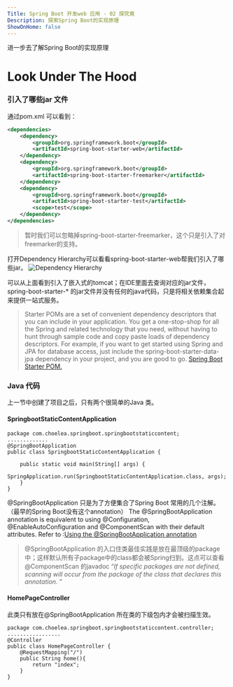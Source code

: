 ```yaml
---
Title: Spring Boot 开发web 应用 - 02 探究竟
Description: 探索Spring Boot的实现原理
ShowOnHome: false
---
```

进一步去了解Spring Boot的实现原理
# Look Under The Hood
### 引入了哪些jar 文件
通过pom.xml 可以看到：

```xml
<dependencies>
	<dependency>
		<groupId>org.springframework.boot</groupId>
		<artifactId>spring-boot-starter-web</artifactId>
	</dependency>
	<dependency>
		<groupId>org.springframework.boot</groupId>
		<artifactId>spring-boot-starter-freemarker</artifactId>
	</dependency>
	<dependency>
		<groupId>org.springframework.boot</groupId>
		<artifactId>spring-boot-starter-test</artifactId>
		<scope>test</scope>
	</dependency>
</dependencies>
```
> 暂时我们可以忽略掉spring-boot-starter-freemarker，这个只是引入了对freemarker的支持。

打开Dependency Hierarchy可以看看spring-boot-starter-web帮我们引入了哪些jar。
![Dependency Hierarchy](http://img.blog.csdn.net/20170614200904077?watermark/2/text/aHR0cDovL2Jsb2cuY3Nkbi5uZXQvY2hvZWxlYQ==/font/5a6L5L2T/fontsize/400/fill/I0JBQkFCMA==/dissolve/70/gravity/SouthEast)

可以从上面看到引入了嵌入式的tomcat；在IDE里面去查询对应的jar文件，spring-boot-starter-* 的jar文件并没有任何的java代码，只是将相关依赖集合起来提供一站式服务。

> Starter POMs are a set of convenient dependency descriptors that you can include in your application. You get a one-stop-shop for all the Spring and related technology that you need, without having to hunt through sample code and copy paste loads of dependency descriptors. For example, if you want to get started using Spring and JPA for database access, just include the spring-boot-starter-data-jpa dependency in your project, and you are good to go. [Spring Boot Starter POM.](http://docs.spring.io/spring-boot/docs/current-SNAPSHOT/reference/htmlsingle/#using-boot-starter-poms)

### Java 代码
上一节中创建了项目之后，只有两个很简单的Java 类。
#### SpringbootStaticContentApplication

```
package com.choelea.springboot.springbootstaticcontent;
.............
@SpringBootApplication
public class SpringbootStaticContentApplication {

	public static void main(String[] args) {
		SpringApplication.run(SpringbootStaticContentApplication.class, args);
	}
}
```
@SpringBootApplication 只是为了方便集合了Spring Boot 常用的几个注解。（最早的Spring Boot没有这个annotation）
The @SpringBootApplication annotation is equivalent to using @Configuration, @EnableAutoConfiguration and @ComponentScan with their default attributes. Refer to :[Using the @SpringBootApplication annotation](https://docs.spring.io/spring-boot/docs/current/reference/html/using-boot-using-springbootapplication-annotation.html)

> @SpringBootApplication 的入口住类最佳实践是放在最顶级的package中；这样默认所有子package中的class都会被Spring扫到。这点可以查看@ComponentScan 的javadoc “*If specific packages are not defined, scanning will occur from the package of the class that declares this annotation.* ” 
#### HomePageController
此类只有放在@SpringBootApplication 所在类的下级包内才会被扫描生效。
```
package com.choelea.springboot.springbootstaticcontent.controller;
.................
@Controller
public class HomePageController {	
	@RequestMapping("/")
	public String home(){
		return "index";
	}
}
```

